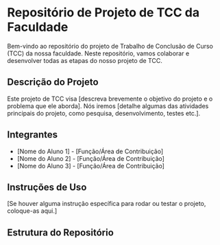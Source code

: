 # Repositório de Projeto de TCC da Faculdade

Bem-vindo ao repositório do projeto de Trabalho de Conclusão de Curso (TCC) da nossa faculdade. Neste repositório, vamos colaborar e desenvolver todas as etapas do nosso projeto de TCC.

## Descrição do Projeto

Este projeto de TCC visa [descreva brevemente o objetivo do projeto e o problema que ele aborda]. Nós iremos [detalhe algumas das atividades principais do projeto, como pesquisa, desenvolvimento, testes etc.].

## Integrantes

- [Nome do Aluno 1] - [Função/Área de Contribuição]
- [Nome do Aluno 2] - [Função/Área de Contribuição]
- [Nome do Aluno 3] - [Função/Área de Contribuição]

## Instruções de Uso

[Se houver alguma instrução específica para rodar ou testar o projeto, coloque-as aqui.]

## Estrutura do Repositório

